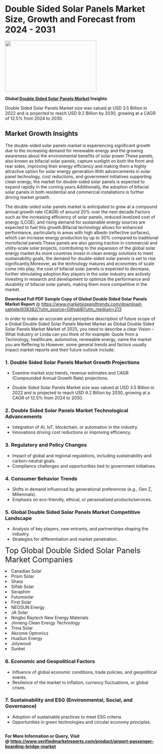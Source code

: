 <H1>Double Sided Solar Panels Market Size, Growth and Forecast from 2024 - 2031</H1><img class="aligncenter size-medium wp-image-584254" src="https://thirdeyenews.in/wp-content/uploads/2024/09/Global-Market-Research-300x168.jpeg" alt="" width="300" height="168" /><p><strong>Global&nbsp;<a href="https://www.marketsizeandtrends.com/download-sample/638382/?utm_source=Github8j?utm_medium=213">Double Sided Solar Panels Market</a> Insights</strong></p><p>Double Sided Solar Panels Market size was valued at USD 3.5 Billion in 2022 and is projected to reach USD 9.2 Billion by 2030, growing at a CAGR of 12.5% from 2024 to 2030.</p><p><h2>Market Growth Insights</h2> <p>The double-sided solar panels market is experiencing significant growth due to the increasing demand for renewable energy and the growing awareness about the environmental benefits of solar power.These panels, also known as bifacial solar panels, capture sunlight on both the front and rear sides, improving their energy efficiency and making them a highly attractive option for solar energy generation.With advancements in solar panel technology, cost reductions, and government initiatives supporting clean energy, the market for double-sided solar panels is expected to expand rapidly in the coming years.Additionally, the adoption of bifacial solar panels in both residential and commercial installations is further driving market growth.</p> <p>The double-sided solar panels market is anticipated to grow at a compound annual growth rate (CAGR) of around 20% over the next decade.Factors such as the increasing efficiency of solar panels, reduced levelized cost of energy (LCOE), and rising demand for sustainable energy sources are expected to fuel this growth.Bifacial technology allows for enhanced performance, particularly in areas with high albedo (reflective surfaces), which can increase energy production by up to 30% compared to traditional monofacial panels.These panels are also gaining traction in commercial and utility-scale solar projects, contributing to the expansion of the global solar energy market.As more countries invest in clean energy solutions to meet sustainability goals, the demand for double-sided solar panels is set to rise significantly.Moreover, as the technology matures and economies of scale come into play, the cost of bifacial solar panels is expected to decrease, further stimulating adoption.Key players in the solar industry are actively investing in research and development to optimize the performance and durability of bifacial solar panels, making them more competitive in the market.<p><span class=""><strong>Download Full PDF Sample Copy of Global Double Sided Solar Panels Market Report</strong> @ <a href="https://www.marketsizeandtrends.com/download-sample/638382/?utm_source=Github8j?utm_medium=213" target="_blank">https://www.marketsizeandtrends.com/download-sample/638382/?utm_source=Github8j?utm_medium=213</a></span></p><p>In order to make an accurate and perceptive description of future scope of a Global&nbsp;Double Sided Solar Panels Market Market as Global&nbsp;Double Sided Solar Panels Market Market of 2025, you need to describe a clear Vision &ndash; What Industry or Linda can you think of for example: Quote from a Technology, healthcare, automotive, renewable energy, name the market you are Reffering to.However, some general trends and factors usually impact market reports and their future outlook include:</p><h3>1.&nbsp;<strong>Double Sided Solar Panels Market Growth Projections</strong></h3><ul><li>Examine market size trends, revenue estimates and CAGR (Compounded Annual Growth Rate) projections.</li><li><p>Double Sided Solar Panels Market size was valued at USD 3.5 Billion in 2022 and is projected to reach USD 9.2 Billion by 2030, growing at a CAGR of 12.5% from 2024 to 2030.</p></li></ul><h3>2.&nbsp;<strong>Double Sided Solar Panels Market Technological Advancements</strong></h3><ul><li>Integration of AI, IoT, blockchain, or automation in the industry.</li><li>Innovations driving cost reductions or improving efficiency.</li></ul><h3>3.&nbsp;<strong>Regulatory and Policy Changes</strong></h3><ul><li>Impact of global and regional regulations, including sustainability and carbon-neutral goals.</li><li>Compliance challenges and opportunities tied to government initiatives.</li></ul><h3>4.&nbsp;<strong>Consumer Behavior Trends</strong></h3><ul><li>Shifts in demand influenced by generational preferences (e.g., Gen Z, Millennials).</li><li>Emphasis on eco-friendly, ethical, or personalized products/services.</li></ul><h3>5.&nbsp;<strong>Global Double Sided Solar Panels Market Competitive Landscape</strong></h3><ul><li>Analysis of key players, new entrants, and partnerships shaping the industry.</li><li>Strategies for differentiation and market penetration.</li></ul><p data-pm-slice="1 1 []"><span style="color: inherit; font-family: inherit; font-size: 25px;">Top Global Double Sided Solar Panels Market Companies</span></p><div class="" data-test-id=""><p><li>Canadian Solar</li><li> Prism Solar</li><li> Sharp</li><li> Silfab Solar</li><li> Seraphim</li><li> Futuresolar</li><li> First Solar</li><li> NEOSUN Energy</li><li> JA Solar</li><li> Ningbo Raytech New Energy Materials</li><li> Jinneng Clean Energy Technology</li><li> Trina Solar</li><li> Akcome Optronics</li><li> HuaSun Energy</li><li> Jolywood</li><li> Sunket</li></p></div><h3>6.&nbsp;<strong>Economic and Geopolitical Factors</strong></h3><ul><li>Influence of global economic conditions, trade policies, and geopolitical events.</li><li>Resilience of the market to inflation, currency fluctuations, or global crises.</li></ul><h3>7.&nbsp;<strong>Sustainability and ESG (Environmental, Social, and Governance)</strong></h3><ul><li>Adoption of sustainable practices to meet ESG criteria.</li><li>Opportunities in green technologies and circular economy principles.</li></ul><h2><strong style="font-size: 14px;">For More Information or Query, Visit @&nbsp;</strong><a style="background-color: #ffffff; font-size: 14px;" href="https://www.marketsizeandtrends.com/report/double-sided-solar-panels-market/" target="_blank">https://www.verifiedmarketreports.com/product/airport-passenger-boarding-bridge-market</a></h2>